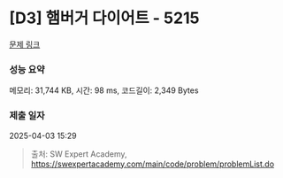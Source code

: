 # [D3] 햄버거 다이어트 - 5215 

[문제 링크](https://swexpertacademy.com/main/code/problem/problemDetail.do?contestProbId=AWT-lPB6dHUDFAVT) 

### 성능 요약

메모리: 31,744 KB, 시간: 98 ms, 코드길이: 2,349 Bytes

### 제출 일자

2025-04-03 15:29



> 출처: SW Expert Academy, https://swexpertacademy.com/main/code/problem/problemList.do